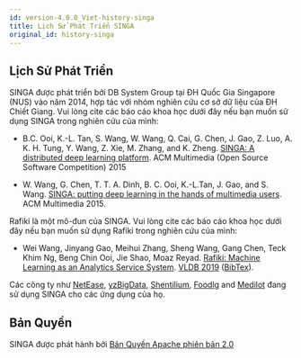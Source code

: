 ```yaml
---
id: version-4.0.0_Viet-history-singa
title: Lịch Sử Phát Triển SINGA
original_id: history-singa
---
```


<!--- Licensed to the Apache Software Foundation (ASF) under one or more contributor license agreements.  See the NOTICE file distributed with this work for additional information regarding copyright ownership.  The ASF licenses this file to you under the Apache License, Version 2.0 (the "License"); you may not use this file except in compliance with the License.  You may obtain a copy of the License at http://www.apache.org/licenses/LICENSE-2.0 Unless required by applicable law or agreed to in writing, software distributed under the License is distributed on an "AS IS" BASIS, WITHOUT WARRANTIES OR CONDITIONS OF ANY KIND, either express or implied.  See the License for the specific language governing permissions and limitations under the License.  -->

## Lịch Sử Phát Triển

SINGA được phát triển bởi DB System Group tại ĐH Quốc Gia Singapore (NUS) vào
năm 2014, hợp tác với nhóm nghiên cứu cơ sở dữ liệu của ĐH Chiết Giang. Vui lòng
cite các báo cáo khoa học dưới đây nếu bạn muốn sử dụng SINGA trong nghiên cứu
của mình:

- B.C. Ooi, K.-L. Tan, S. Wang, W. Wang, Q. Cai, G. Chen, J. Gao, Z. Luo, A. K.
  H. Tung, Y. Wang, Z. Xie, M. Zhang, and K. Zheng.
  [SINGA: A distributed deep learning platform](http://www.comp.nus.edu.sg/~ooibc/singaopen-mm15.pdf).
  ACM Multimedia (Open Source Software Competition) 2015

- W. Wang, G. Chen, T. T. A. Dinh, B. C. Ooi, K.-L.Tan, J. Gao, and S. Wang.
  [SINGA: putting deep learning in the hands of multimedia users](http://www.comp.nus.edu.sg/~ooibc/singa-mm15.pdf).
  ACM Multimedia 2015.

Rafiki là một mô-đun của SINGA. Vui lòng cite các báo cáo khoa học dưới đây nếu
bạn muốn sử dụng Rafiki trong nghiên cứu của mình:

- Wei Wang, Jinyang Gao, Meihui Zhang, Sheng Wang, Gang Chen, Teck Khim Ng, Beng
  Chin Ooi, Jie Shao, Moaz Reyad.
  [Rafiki: Machine Learning as an Analytics Service System](http://www.vldb.org/pvldb/vol12/p128-wang.pdf).
  [VLDB 2019](http://vldb.org/2019/)
  ([BibTex](https://dblp.org/rec/bib2/journals/pvldb/WangWGZCNOS18.bib)).

Các công ty như [NetEase](http://tech.163.com/17/0602/17/CLUL016I00098GJ5.html),
[yzBigData](http://www.yzbigdata.com/en/index.html),
[Shentilium](https://shentilium.com/), [Foodlg](http://www.foodlg.com/) and
[Medilot](https://medilot.com/technologies) đang sử dụng SINGA cho các ứng dụng
của họ.

## Bản Quyền

SINGA được phát hành bởi
[Bản Quyền Apache phiên bản 2.0](http://www.apache.org/licenses/LICENSE-2.0)
